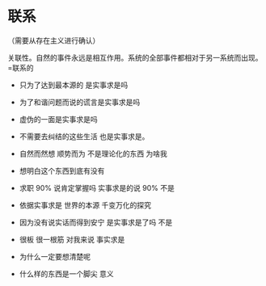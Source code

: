 # 联系

（需要从存在主义进行确认）

关联性。自然的事件永远是相互作用。系统的全部事件都相对于另一系统而出现。=联系的



- 只为了达到最本源的 是实事求是吗
- 为了和谐问题而说的谎言是实事求是吗
- 虚伪的一面是实事求是吗
- 不需要去纠结的这些生活 也是实事求是。
- 自然而然想 顺势而为 不是理论化的东西 为啥我
- 想明白这个东西到底有没有
- 求职 90% 说肯定掌握吗 实事求是的说 90%  不是
- 依据实事求是 世界的本源  千变万化的探究
- 因为没有说实话而得到安宁 是实事求是了吗  不是

- 很板 很一根筋 对我来说 事实求是
- 为什么一定要想清楚呢
- 什么样的东西是一个脚尖 意义